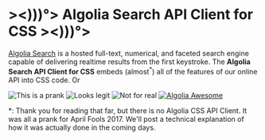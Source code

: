 # ><)))°> Algolia Search API Client for CSS ><)))°>

[Algolia Search](https://www.algolia.com) is a hosted full-text, numerical, and
faceted search engine capable of delivering realtime results from the first
keystroke. The **Algolia Search API Client for CSS** embeds
(almost<sup>\*</sup>) all  of the features of our online API into CSS code. Or

![This is a prank](https://img.shields.io/badge/Type-prank-green.svg)
![Looks legit](https://img.shields.io/badge/Looks%20legit%3F-passing-green.svg)
![Not for real](https://img.shields.io/badge/For%20real%3F-no%20way-red.svg)
[![Algolia
Awesome](https://camo.githubusercontent.com/13c4e50d88df7178ae1882a203ed57b641674f94/68747470733a2f2f63646e2e7261776769742e636f6d2f73696e647265736f726875732f617765736f6d652f643733303566333864323966656437386661383536353265336136336531353464643865383832392f6d656469612f62616467652e737667)](https://github.com/algolia/awesome-algolia)


\*: Thank you for reading that far, but there is no Algolia CSS API Client. It
was all a prank for April Fools 2017. We'll post a technical explanation of how
it was actually done in the coming days.
